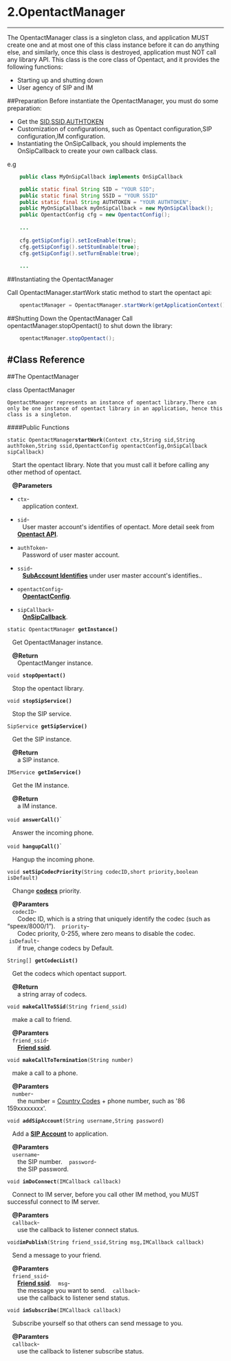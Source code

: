 

2.OpentactManager
=======
---
The OpentactManager class is a singleton class, and application MUST create one and at most one of this class instance before it can do anything else, and similarly, once this class is destroyed, application must NOT call any library API. 
This class is the core class of Opentact, and it provides the following functions:

  * Starting up and shutting down
  * User agency of SIP and IM

##Preparation
Before instantiate the OpentactManager, you must do some preparation:

  * Get the [SID,SSID,AUTHTOKEN](http://opentact-api-documentation.readthedocs.org/en/latest/accounts.html)
  * Customization of configurations, such as Opentact configuration,SIP configuration,IM configuration.
  * Instantiating the OnSipCallback, you should implements the OnSipCallback to create your own callback class.
  
  e.g

```java
    public class MyOnSipCallback implements OnSipCallback
```
  
```java
    public static final String SID = "YOUR SID";
    public static final String SSID = "YOUR SSID"
	public static final String AUTHTOKEN = "YOUR AUTHTOKEN";
    public MyOnSipCallback myOnSipCallback = new MyOnSipCallback();
    public OpentactConfig cfg = new OpentactConfig();
    
    ...
    
    cfg.getSipConfig().setIceEnable(true);
    cfg.getSipConfig().setStunEnable(true);
	cfg.getSipConfig().setTurnEnable(true);
    
    ...
```
##Instantiating the OpentactManager

Call OpentactManager.startWork static method to start the opentact api:

```java
    opentactManager = OpentactManager.startWork(getApplicationContext(), SID, AUTHTOKEN, SSID, cfg, onSipCallback);
```

##Shutting Down the OpentactManager
Call opentactManager.stopOpentact() to shut down the library:

```java
    opentactManager.stopOpentact();
```

#Class Reference
---

##The OpentactManager

class OpentactManager

    OpentactManager represents an instance of opentact library.There can only be one instance of opentact library in an application, hence this class is a singleton.
    
####Public Functions

 `static OpentactManager`**`startWork`**`(Context ctx,String sid,String authToken,String ssid,OpentactConfig opentactConfig,OnSipCallback sipCallback)`
 
  &#160; &#160;Start the opentact library. Note that you must call it before calling any other method of opentact.
  
  &#160; &#160;**@Parameters**
  
  * `ctx`-<br>
  &#160; &#160;application context.

  * `sid`-<br>
    &#160; &#160;User master account's identifies of opentact. More detail seek from [**Opentact API**](http://opentact-api-documentation.readthedocs.org/en/latest/intro.html).

  * `authToken`-<br>
    &#160; &#160;Password of user master account.
 
  * `ssid`-<br>
    &#160; &#160;[**SubAccount Identifies**](http://opentact-api-documentation.readthedocs.org/en/latest/subaccounts.html) under user master account's identifies..

  * `opentactConfig`-<br>
    &#160; &#160;[**OpentactConfig**]().

  * `sipCallback`-<br>
    &#160; &#160;[**OnSipCallback**]().

`static OpentactManager `**`getInstance()`**
 
 &#160; &#160;Get OpentactManager instance.
 
 &#160; &#160;**@Return**<br>
 &#160; &#160;&#160; &#160;OpentactManger instance.

 `void `**`stopOpentact()`**
 
 &#160; &#160;Stop the opentact library.
 
`void `**`stopSipService()`**
 
 &#160; &#160;Stop the SIP service.
 
`SipService `**`getSipService()`**
 
 &#160; &#160;Get the SIP instance.
 
 &#160; &#160;**@Return**<br>
 &#160; &#160;&#160; &#160;a SIP instance.
 
 `IMService `**`getImService()`**
 
 &#160; &#160;Get the IM instance.
 
 &#160; &#160;**@Return**<br>
 &#160; &#160;&#160; &#160;a IM instance.
 
`void `**`answerCall()`**`
 
 &#160; &#160;Answer the incoming phone.
 
`void `**`hangupCall()`**`
 
 &#160; &#160;Hangup the incoming phone.
 
`void `**`setSipCodecPriority`**`(String codecID,short priority,boolean isDefault)`
 
 &#160; &#160;Change [**codecs**]() priority.
 
 &#160; &#160;**@Paramters**<br>
 &#160; &#160;`codecID`-<br>
 &#160; &#160;&#160; &#160;Codec ID, which is a string that uniquely identify the codec (such as “speex/8000/1”).
 &#160; &#160;`priority`-<br>
 &#160; &#160;&#160; &#160;Codec priority, 0-255, where zero means to disable the codec.
 &#160; &#160;`isDefault`-<br>
 &#160; &#160;&#160; &#160;if true, change codecs by Default.

`String[] `**`getCodecList()`**

&#160; &#160;Get the codecs which opentact support.

&#160; &#160;**@Return**<br>
&#160; &#160;&#160; &#160;a string array of codecs.

`void `**`makeCallToSSid`**`(String friend_ssid)`

&#160; &#160;make a call to friend.

&#160; &#160;**@Paramters**<br>
&#160; &#160;`friend_ssid`-<br>
&#160; &#160;&#160; &#160;[**Friend ssid**](http://opentact-api-documentation.readthedocs.org/en/latest/friends.html).

`void `**`makeCallToTermination`**`(String number)`

&#160; &#160;make a call to a phone.

&#160; &#160;**@Paramters**<br>
&#160; &#160;`number`-<br>
&#160; &#160;&#160; &#160;the number = [Country Codes](https://countrycode.org/) + phone number, such as '86 159xxxxxxxx'.

`void `**`addSipAccount`**`(String username,String password)`

&#160; &#160;Add a [**SIP Account**](http://opentact-api-documentation.readthedocs.org/en/latest/sip.html) to application.

&#160; &#160;**@Paramters**<br>
&#160; &#160;`username`-<br>
&#160; &#160;&#160; &#160;the SIP number.
&#160; &#160;`password`-<br>
&#160; &#160;&#160; &#160;the SIP password.

`void `**`imDoConnect`**`(IMCallback callback)`

&#160; &#160;Connect to IM server, before you call other IM method, you MUST successful connect to IM server.

&#160; &#160;**@Paramters**<br>
&#160; &#160;`callback`-<br>
&#160; &#160;&#160; &#160;use the callback to listener connect status.

` void `**`imPublish`**`(String friend_ssid,String msg,IMCallback callback)`

&#160; &#160;Send a message to your friend.

&#160; &#160;**@Paramters**<br>
&#160; &#160;`friend_ssid`-<br>
&#160; &#160;&#160; &#160;[**Friend ssid**](http://opentact-api-documentation.readthedocs.org/en/latest/friends.html).
&#160; &#160;`msg`-<br>
&#160; &#160;&#160; &#160;the message you want to send.
&#160; &#160;`callback`-<br>
&#160; &#160;&#160; &#160;use the callback to listener send status.

`void `**`imSubscribe`**`(IMCallback callback)`

&#160; &#160;Subscribe yourself so that others can send message to you.

&#160; &#160;**@Paramters**<br>
&#160; &#160;`callback`-<br>
&#160; &#160;&#160; &#160;use the callback to listener subscribe status.
